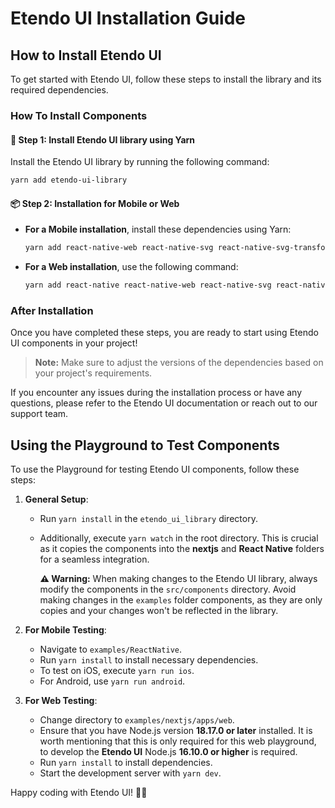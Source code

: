 # Etendo UI Installation Guide

## How to Install Etendo UI

To get started with Etendo UI, follow these steps to install the library and its required dependencies.

### How To Install Components

#### 🚀 Step 1: Install Etendo UI library using Yarn

Install the Etendo UI library by running the following command:

```bash
yarn add etendo-ui-library
```

#### 📦 Step 2: Installation for Mobile or Web

- **For a Mobile installation**, install these dependencies using Yarn:

  ```bash
  yarn add react-native-web react-native-svg react-native-svg-transformer react-native-svg-web react-dom
  ```

- **For a Web installation**, use the following command:

  ```bash
  yarn add react-native react-native-web react-native-svg react-native-svg-transformer react-native-svg-web
  ```

### After Installation

Once you have completed these steps, you are ready to start using Etendo UI components in your project!

> **Note:** Make sure to adjust the versions of the dependencies based on your project's requirements.

If you encounter any issues during the installation process or have any questions, please refer to the Etendo UI documentation or reach out to our support team.

## Using the Playground to Test Components

To use the Playground for testing Etendo UI components, follow these steps:

1. **General Setup**:

   - Run `yarn install` in the `etendo_ui_library` directory.
   - Additionally, execute `yarn watch` in the root directory. This is crucial as it copies the components into the **nextjs** and **React Native** folders for a seamless integration.

     **⚠️ Warning:** When making changes to the Etendo UI library, always modify the components in the `src/components` directory. Avoid making changes in the `examples` folder components, as they are only copies and your changes won't be reflected in the library.

2. **For Mobile Testing**:

   - Navigate to `examples/ReactNative`.
   - Run `yarn install` to install necessary dependencies.
   - To test on iOS, execute `yarn run ios`.
   - For Android, use `yarn run android`.

3. **For Web Testing**:
   - Change directory to `examples/nextjs/apps/web`.
   - Ensure that you have Node.js version **18.17.0 or later** installed. It is worth mentioning that this is only required for this web playground, to develop the **Etendo UI** Node.js **16.10.0 or higher** is required.
   - Run `yarn install` to install dependencies.
   - Start the development server with `yarn dev`.

Happy coding with Etendo UI! 🚀🎉

